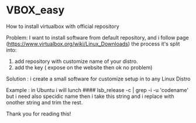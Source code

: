 # VBOX_easy
How to install virtualbox with official repository

Problem: I want to install software from default repository, and i follow page (https://www.virtualbox.org/wiki/Linux_Downloads)
the process it's split into:
1) add repository with customize name of your distro.
2) add the key ( expose on the website then ok no problem)

Solution : i create a small software for customize setup in to any Linux Distro

Example : in Ubuntu i will lunch 
          ####  lsb_release -c | grep -i -u 'codename' 
          but i need also specidic name then i take this string and i replace with onother string and trim the rest.

Thank you for reading this!
